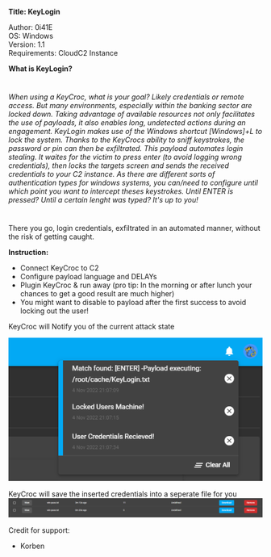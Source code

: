 **Title: KeyLogin**

<p>Author: 0i41E<br>
OS: Windows<br>
Version: 1.1<br>
Requirements: CloudC2 Instance</p>

**What is KeyLogin?**
#
*When using a KeyCroc, what is your goal? Likely credentials or remote access.*
*But many environments, especially within the banking sector are locked down.*
*Taking advantage of available resources not only facilitates the use of payloads, it also enables long, undetected actions during an engagement.*
*KeyLogin makes use of the Windows shortcut [Windows]+L to lock the system. Thanks to the KeyCrocs ability to sniff keystrokes, the password or pin can then be exfiltrated.*
*This payload automates login stealing. It waites for the victim to press enter (to avoid logging wrong credentials), then locks the targets screen and sends the received credentials to your C2 instance.*
*As there are different sorts of authentication types for windows systems, you can/need to configure until which point you want to intercept theses keystrokes. Until ENTER is pressed? Until a certain lenght was typed? It's up to you!*
#
There you go, login credentials, exfiltrated in an automated manner, without the risk of getting caught.

**Instruction:**

- Connect KeyCroc to C2
- Configure payload language and DELAYs
- Plugin KeyCroc & run away (pro tip: In the morning or after lunch your chances to get a good result are much higher)
- You might want to disable to payload after the first success to avoid locking out the user!

KeyCroc will Notify you of the current attack state

![alt text](https://github.com/0i41E/keycroc-payloads/blob/master/payloads/library/credentials/KeyLogin/notifications.png)

KeyCroc will save the inserted credentials into a seperate file for you
![alt text](https://github.com/0i41E/keycroc-payloads/blob/master/payloads/library/credentials/KeyLogin/loot.png)


Credit for support:
- Korben
